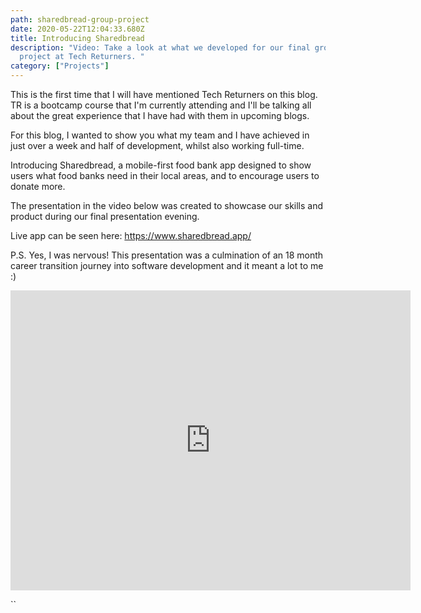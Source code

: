 ```yaml
---
path: sharedbread-group-project
date: 2020-05-22T12:04:33.680Z
title: Introducing Sharedbread
description: "Video: Take a look at what we developed for our final group
  project at Tech Returners. "
category: ["Projects"]
---
```

This is the first time that I will have mentioned Tech Returners on this blog. TR is a bootcamp course that I'm currently attending and I'll be talking all about the great experience that I have had with them in upcoming blogs.

For this blog, I wanted to show you what my team and I have achieved in just over a week and half of development, whilst also working full-time.

Introducing Sharedbread, a mobile-first food bank app designed to show users what food banks need in their local areas, and to encourage users to donate more.

The presentation in the video below was created to showcase our skills and product during our final presentation evening.

Live app can be seen here: <https://www.sharedbread.app/>

P.S. Yes, I was nervous! This presentation was a culmination of an 18 month career transition journey into software development and it meant a lot to me :) 

<iframe src="https://player.vimeo.com/video/421498710" width="640" height="480" frameborder="0" allow="autoplay; fullscreen" allowfullscreen></iframe>

``
